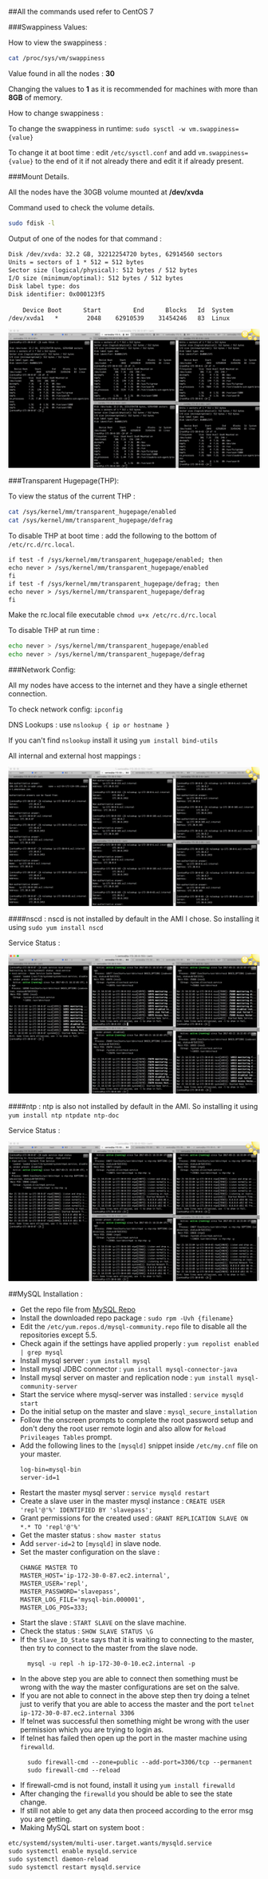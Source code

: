 ##All the commands used refer to CentOS 7

###Swappiness Values:

How to view the swappiness :

```bash
cat /proc/sys/vm/swappiness
```

Value found in all the nodes : **30**

Changing the values to **1** as it is recommended for machines with more than **8GB** of memory.

How to change swappiness :

To change the swappiness in runtime: `sudo sysctl -w vm.swappiness={value} `

To change it at boot time : edit `/etc/sysctl.conf` and add `vm.swappiness={value}` to the end of it if not already there and edit it if already present.  


###Mount Details.

All the nodes have the 30GB volume mounted at **/dev/xvda**

Command used to check the volume details.

```bash
sudo fdisk -l
```

Output of one of the nodes for that command : 
```commandline
Disk /dev/xvda: 32.2 GB, 32212254720 bytes, 62914560 sectors
Units = sectors of 1 * 512 = 512 bytes
Sector size (logical/physical): 512 bytes / 512 bytes
I/O size (minimum/optimal): 512 bytes / 512 bytes
Disk label type: dos
Disk identifier: 0x000123f5

    Device Boot      Start         End      Blocks   Id  System
/dev/xvda1   *        2048    62910539    31454246   83  Linux
```
 
![disk_details](../png/disk_details.png)
 
###Transparent Hugepage(THP):

To view the status of the current THP : 
```bash
cat /sys/kernel/mm/transparent_hugepage/enabled
cat /sys/kernel/mm/transparent_hugepage/defrag 
```
To disable THP at boot time : add the following to the bottom of `/etc/rc.d/rc.local`.

```commandline
if test -f /sys/kernel/mm/transparent_hugepage/enabled; then
echo never > /sys/kernel/mm/transparent_hugepage/enabled
fi
if test -f /sys/kernel/mm/transparent_hugepage/defrag; then
echo never > /sys/kernel/mm/transparent_hugepage/defrag
fi
```
Make the rc.local file executable `chmod u+x /etc/rc.d/rc.local`

To disable THP at run time : 
```bash
echo never > /sys/kernel/mm/transparent_hugepage/enabled
echo never > /sys/kernel/mm/transparent_hugepage/defrag
```

###Network Config:

All my nodes have access to the internet and they have a single ethernet connection.

To check network config: `ipconfig`

DNS Lookups : use `nslookup { ip or hostname }`

If you can't find `nslookup` install it using `yum install bind-utils`

All internal and external host mappings :

![nslookup](../png/nslookup_out.png)

####nscd :
nscd is not installed by default in the AMI I chose. So installing it using `sudo yum install nscd`

Service Status : 

![nscd](../png/nscd_service.png)

####ntp :
ntp is also not installed by default in the AMI. So installing it using `yum install ntp ntpdate ntp-doc` 

Service Status :

![ntpd](../png/ntpd_service.png)



##MySQL Installation :

* Get the repo file from [MySQL Repo](https://dev.mysql.com/downloads/file/?id=465603)
* Install the downloaded repo package : `sudo rpm -Uvh {filename}`
* Edit the `/etc/yum.repos.d/mysql-community.repo` file to disable all the repositories except 5.5.
* Check again if the settings have applied properly : `yum repolist enabled | grep mysql`
* Install mysql server : `yum install mysql`
* Install mysql JDBC connector : `yum install mysql-connector-java`
* Install mysql server on master and replication node : `yum install mysql-community-server`
* Start the service where mysql-server was installed : `service mysqld start`
* Do the initial setup on the master and slave : `mysql_secure_installation`
* Follow the onscreen prompts to complete the root password setup and don't deny the root user remote login and also allow for `Reload Privileages Tables` prompt.
* Add the following lines to the `[mysqld]` snippet inside `/etc/my.cnf` file on your master.
  ```commandline
  log-bin=mysql-bin
  server-id=1
  ```
* Restart the master mysql server : `service mysqld restart`
* Create a slave user in the master mysql instance : `CREATE USER 'repl'@'%' IDENTIFIED BY 'slavepass';`
* Grant permissions for the created used : `GRANT REPLICATION SLAVE ON *.* TO 'repl'@'%'`
* Get the master status : `show master status`
* Add `server-id=2` to `[mysqld]` in slave node.
* Set the master configuration on the slave :
    ```commandline
    CHANGE MASTER TO
    MASTER_HOST='ip-172-30-0-87.ec2.internal',
    MASTER_USER='repl',
    MASTER_PASSWORD='slavepass',
    MASTER_LOG_FILE='mysql-bin.000001',
    MASTER_LOG_POS=333;
    ```
* Start the slave : `START SLAVE` on the slave machine.
* Check the status : `SHOW SLAVE STATUS \G` 
* If the `Slave_IO_State` says that it is waiting to connecting to the master, then try to connect to the master from the slave node.
  ```commandline
    mysql -u repl -h ip-172-30-0-10.ec2.internal -p 
    ```
* In the above step you are able to connect then something must be wrong with the way the master configurations are set on the salve.
* If you are not able to connect in the above step then try doing a telnet just to verify that you are able to access the master and the port `telnet ip-172-30-0-87.ec2.internal 3306` 
* If telnet was successful then something might be wrong with the user permission which you are trying to login as.
* If telnet has failed then open up the port in the master machine using `firewalld`.
  ```commandline
    sudo firewall-cmd --zone=public --add-port=3306/tcp --permanent
    sudo firewall-cmd --reload
    ```
* If firewall-cmd is not found, install it using `yum install firewalld`   
* After changing the `firewalld` you should be able to see the state change. 
* If still not able to get any data then proceed according to the error msg you are getting.
* Making MySQL start on system boot :
```commandline
etc/systemd/system/multi-user.target.wants/mysqld.service
sudo systemctl enable mysqld.service
sudo systemctl daemon-reload
sudo systemctl restart mysqld.service
```

